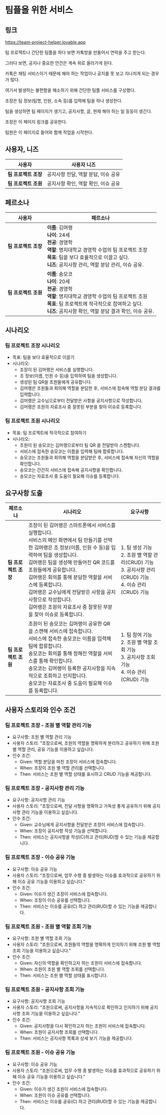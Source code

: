 # 팀플을 위한 서비스

## 링크
https://team-project-helper.lovable.app

팀 프로젝트나 간단한 팀플을 하다 보면 카톡방을 만들어서 연락을 주고 받는다.

그러다 보면, 공지나 중요한 안건은 계속 위로 올라가게 된다.

카톡은 채팅 서비스이기 때문에 해야 하는 작업이나 공지를 못 보고 지나치게 되는 경우가 많다.

여기서 발생하는 불편함을 해소하기 위해 간단한 팀플 서비스를 구상했다.

조장은 팀 정보(팀명, 인원, 소속 등)를 입력해 팀을 하나 생성한다.

팀을 생성하면 팀 페이지가 생기고, 공지사항, 글, 현재 해야 하는 일 등등이 생긴다.

조장은 이 페이지 링크를 공유한다.

팀원은 이 페이지로 들어와 함께 작업을 시작한다.


## **사용자, 니즈**

| 사용자 | 사용자 니즈 |
| --- | --- |
| **팀 프로젝트 조장** | 공지사항 전달, 역할 분담, 이슈 공유 |
| **팀 프로젝트 조원** | 공지사항 확인, 역할 확인, 이슈 공유 |


## 페르소나

| 사용자 | 페르소나 |
| --- | --- |
| **팀 프로젝트 조장** | **이름**: 김머랭<br>**나이**: 24세<br>**전공**: 경영학<br>**역할**: 명지대학교 경영학 수업의 팀 프로젝트 조장<br>**목표**: 팀을 보다 효율적으로 이끌고 싶다.<br>**니즈**: 공지사항 관리, 역할 분담 관리, 이슈 공유. |
| **팀 프로젝트 조원** | **이름**: 송모코<br>**나이**: 20세<br>**전공**: 경영학<br>**역할**: 명지대학교 경영학 수업의 팀 프로젝트 조원<br>**목표**: 팀 프로젝트에 적극적으로 참여하고 싶다.<br>**니즈**: 공지사항 확인, 역할 분담 결과 확인, 이슈 공유. |


## 시나리오

### 팀 프로젝트 조장 시나리오

- 목표: 팀을 보다 효율적으로 이끌기
- 시나리오:
    - 조장이 된 김머랭은 서비스를 실행합니다.
    - 조 정보(이름, 인원 수 등)을 입력하여 팀을 생성합니다.
    - 생성된 팀 QR을 조원들에게 공유합니다.
    - 김머랭은 조원들과 회의해 역할을 분담한 후, 서비스에 접속해 역할 분담 결과를 입력합니다.
    - 김머랭은 교수님으로부터 전달받은 사항을 공지사항으로 작성합니다.
    - 김머랭은 조원의 자료조사 중 잘못된 부분을 찾아 이슈로 등록합니다.

### 팀 프로젝트 조원 시나리오

- 목표: 팀 프로젝트에 적극적으로 참여하기
- 시나리오:
    - 조원이 된 송모코는 김머랭으로부터 팀 QR 을 전달받아 스캔합니다.
    - 서비스에 접속한 송모코는 이름을 입력해 팀에 합류합니다.
    - 송모코는 조원들과 회의해 역할을 분담받은 후, 서비스에 접속해 자신의 역할을 확인합니다.
    - 송모코는 간간히 서비스에 접속해 공지사항을 확인합니다.
    - 송모코는 자료조사 중 도움이 필요해 이슈를 등록합니다.


## 요구사항 도출

| 페르소나 | 시나리오 | 요구사항 |
| --- | --- | --- |
| **팀 프로젝트 조장** |  조장이 된 김머랭은 스마트폰에서 서비스를 실행합니다.<br> 서비스의 메인 화면에서 팀 만들기를 선택한 김머랭은 조 정보(이름, 인원 수 등)을 입력하여 팀을 생성합니다.<br> 김머랭은 팀을 생성해 만들어진 QR 코드를 조원들에게 공유합니다.<br> 김머랭은 회의를 통해 분담한 역할을 서비스에 등록합니다.<br> 김머랭은 교수님에게 전달받은 사항을 공지사항으로 작성합니다.<br> 김머랭은 조원의 자료조사 중 잘못된 부분을 찾아 이슈로 등록합니다. | 1. 팀 생성 기능<br>2. 조원 별 역할 관리(CRUD) 기능<br>3. 공지사항 관리(CRUD) 기능<br>4. 이슈 관리(CRUD) 기능
| **팀 프로젝트 조원** |  조원이 된 송모코는 김머랭이 공유한 QR 을 스캔해 서비스에 접속합니다.<br> 서비스에 접속한 송모코는 이름을 입력해 팀에 합류합니다.<br> 송모코는 회의를 통해 정해진 역할을 서비스를 통해 확인합니다.<br> 송모코는 김머랭이 등록한 공지사항을 지속적으로 조회하고 인지합니다.<br> 송모코는 자료조사 중 도움이 필요해 이슈를 등록합니다. | 1. 팀 참여 기능<br>2. 조원 별 역할 조회 기능<br>3. 공지사항 조회 기능<br>4. 이슈 관리(CRUD) 기능 |


## 사용자 스토리와 인수 조건

### 팀 프로젝트 조장 - 조원 별 역할 관리 기능

- 요구사항: 조원 별 역할 관리 기능
- 사용자 스토리: “조장으로써, 조원의 역할을 명확하게 분리하고 공유하기 위해 조원 별 역할 관리, 공유 기능을 이용하고 싶습니다.
- 인수 조건:
    - Given: 역할 분담을 마친 조장이 서비스에 접속합니다.
    - When: 조장이 조원 별 역할 관리를 선택합니다.
    - Then: 서비스는 조원 별 역할 상태를 표시하고 CRUD 기능을 제공합니다.

### 팀 프로젝트 조장 - 공지사항 관리 기능

- 요구사항: 공지사항 관리 기능
- 사용자 스토리: “조장으로써, 전달 사항을 명확하고 가독성 좋게 공유하기 위해 공지사항 관리 기능을 이용하고 싶습니다.
- 인수 조건:
    - Given: 교수님에게 공지사항을 전달받은 조장이 서비스에 접속합니다.
    - When: 조장이 공지사항 작성 기능을 선택합니다.
    - Then: 서비스는 공지사항을 작성(C)하고 관리(RUD)할 수 있는 기능을 제공합니다.

### 팀 프로젝트 조장 - 이슈 공유 기능

- 요구사항: 이슈 공유 기능
- 사용자 스토리: “조장으로써, 업무 수행 중 발생하는 이슈를 효과적으로 공유하기 위해 이슈 공유 기능을 이용하고 싶습니다.”
- 인수 조건:
    - Given: 이슈가 생긴 조장이 서비스에 접속합니다.
    - When: 조장이 이슈 공유를 선택합니다.
    - Then: 서비스는 이슈를 공유(C) 하고 관리(RUD)할 수 있는 기능을 제공합니다.

### 팀 프로젝트 조원 - 조원 별 역할 조회 기능

- 요구사항: 조원 별 역할 조회 기능
- 사용자 스토리: “조원으로써, 조원들의 역할을 명확하게 인지하기 위해 조원 별 역할 조회 기능을 이용하고 싶습니다.”
- 인수 조건:
    - Given: 자신의 역할을 확인하고자 하는 조원이 서비스에 접속합니다.
    - When: 조원이 조원 별 역할 조회를 선택합니다.
    - Then: 서비스는 조원 별 역할 상태를 표시합니다.

### 팀 프로젝트 조원 - 공지사항 조회 기능

- 요구사항: 공지사항 조회 기능
- 사용자 스토리: “조원으로써, 공지사항을 지속적으로 확인하고 인지하기 위해 공지사항 조회 기능을 이용하고 싶습니다.”
- 인수 조건:
    - Given: 공지사항을 다시 확인하고자 하는 조원이 서비스에 접속합니다.
    - When: 조원이 공지사항 조회를 선택합니다.
    - Then: 서비스는 공지사항 목록과 상세 보기 기능을 제공합니다.

### 팀 프로젝트 조원 - 이슈 공유 기능

- 요구사항: 이슈 공유 기능
- 사용자 스토리: “조원으로써, 업무 수행 중 발생하는 이슈를 효과적으로 공유하기 위해 이슈 공유 기능을 이용하고 싶습니다.”
- 인수 조건:
    - Given: 이슈가 생긴 조원이 서비스에 접속합니다.
    - When: 조원이 이슈 공유를 선택합니다.
    - Then: 서비스는 이슈를 공유(C) 하고 관리(RUD)할 수 있는 기능을 제공합니다.
